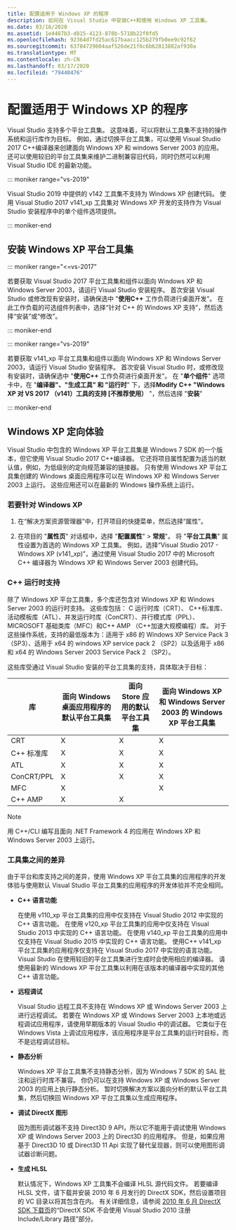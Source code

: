 ```yaml
---
title: 配置适用于 Windows XP 的程序
description: 如何在 Visual Studio 中安装C++和使用 Windows XP 工具集。
ms.date: 03/16/2020
ms.assetid: 1e4487b3-d815-4123-878b-5718b22f0fd5
ms.openlocfilehash: 92364d7fd25ac617baacc125b279fb0ee9c92f62
ms.sourcegitcommit: 63784729604aaf526de21f6c6b62813882af930a
ms.translationtype: MT
ms.contentlocale: zh-CN
ms.lasthandoff: 03/17/2020
ms.locfileid: "79440476"
---
```

# <a name="configuring-programs-for-windows-xp"></a>配置适用于 Windows XP 的程序

Visual Studio 支持多个平台工具集。 这意味着，可以将默认工具集不支持的操作系统和运行库作为目标。 例如，通过切换平台工具集，可以使用 Visual Studio 2017 C++编译器来创建面向 Windows XP 和 windows Server 2003 的应用。 还可以使用较旧的平台工具集来维护二进制兼容旧代码，同时仍然可以利用 Visual Studio IDE 的最新功能。

::: moniker range="vs-2019"

Visual Studio 2019 中提供的 v142 工具集不支持为 Windows XP 创建代码。 使用 Visual Studio 2017 v141_xp 工具集对 Windows XP 开发的支持作为 Visual Studio 安装程序中的单个组件选项提供。

::: moniker-end

## <a name="install-the-windows-xp-platform-toolset"></a>安装 Windows XP 平台工具集

::: moniker range="<=vs-2017"

若要获取 Visual Studio 2017 平台工具集和组件以面向 Windows XP 和 Windows Server 2003，请运行 Visual Studio 安装程序。 首次安装 Visual Studio 或修改现有安装时，请确保选中 "**使用C++** 工作负荷进行桌面开发"。 在此工作负载的可选组件列表中，选择“针对 C++ 的 Windows XP 支持”，然后选择“安装”或“修改”。

::: moniker-end

::: moniker range="vs-2019"

若要获取 v141_xp 平台工具集和组件以面向 Windows XP 和 Windows Server 2003，请运行 Visual Studio 安装程序。 首次安装 Visual Studio 时，或修改现有安装时，请确保选中 "**使用C++** 工作负荷进行桌面开发"。 在 "**单个组件**" 选项卡中，在 "**编译器"、"生成工具" 和 "运行时**" 下，选择**Modify**  **C++ "Windows XP 对 VS 2017 （v141）工具的支持 \[不推荐使用）** "，然后选择 "**安装**"

::: moniker-end

## <a name="windows-xp-targeting-experience"></a>Windows XP 定向体验

Visual Studio 中包含的 Windows XP 平台工具集是 Windows 7 SDK 的一个版本，但它使用 Visual Studio 2017 C++编译器。 它还将项目属性配置为适当的默认值，例如，为低级别的定向规范兼容的链接器。 只有使用 Windows XP 平台工具集创建的 Windows 桌面应用程序可以在 Windows XP 和 Windows Server 2003 上运行。 这些应用还可以在最新的 Windows 操作系统上运行。

### <a name="to-target-windows-xp"></a>若要针对 Windows XP

1. 在“解决方案资源管理器”中，打开项目的快捷菜单，然后选择“属性”。

1. 在项目的 "**属性页**" 对话框中，选择 "**配置属性**" > **常规**"。 将 "**平台工具集**" 属性设置为首选的 Windows XP 工具集。 例如，选择“Visual Studio 2017 - Windows XP (v141_xp)”，通过使用 Visual Studio 2017 中的 Microsoft C++ 编译器为 Windows XP 和 Windows Server 2003 创建代码。

### <a name="c-runtime-support"></a>C++ 运行时支持

除了 Windows XP 平台工具集，多个库还包含对 Windows XP 和 Windows Server 2003 的运行时支持。 这些库包括： C 运行时库（CRT）、 C++标准库、活动模板库（ATL）、并发运行时库（ConCRT）、并行模式库（PPL）、MICROSOFT 基础类库（MFC）和C++ AMP （C++加速大规模编程）库。 对于这些操作系统，支持的最低版本为：适用于 x86 的 Windows XP Service Pack 3 （SP3）、适用于 x64 的 windows XP service pack 2 （SP2）以及适用于 x86 和 x64 的 Windows Server 2003 Service Pack 2 （SP2）。

这些库受通过 Visual Studio 安装的平台工具集的支持，具体取决于目标：

|库|面向 Windows 桌面应用程序的默认平台工具集|面向 Store 应用的默认平台工具集|面向 Windows XP 和 Windows Server 2003 的 Windows XP 平台工具集|
|---|---|---|---|
|CRT|X|X|X|
|C++ 标准库|X|X|X|
|ATL|X|X|X|
|ConCRT/PPL|X|X|X|
|MFC|X||X|
|C++ AMP|X|X||

> [!NOTE]
> 用 C++/CLI 编写且面向 .NET Framework 4 的应用在 Windows XP 和 Windows Server 2003 上运行。

### <a name="differences-between-the-toolsets"></a>工具集之间的差异

由于平台和库支持之间的差异，使用 Windows XP 平台工具集的应用程序的开发体验与使用默认 Visual Studio 平台工具集的应用程序的开发体验并不完全相同。

- **C++ 语言功能**

   在使用 v110\_xp 平台工具集的应用中仅支持在 Visual Studio 2012 中实现的 C++ 语言功能。 在使用 v120\_xp 平台工具集的应用中仅支持在 Visual Studio 2013 中实现的 C++ 语言功能。 在使用 v140\_xp 平台工具集的应用中仅支持在 Visual Studio 2015 中实现的 C++ 语言功能。 使用C++ v141\_xp 平台工具集的应用程序仅支持在 Visual Studio 2017 中实现的语言功能。 Visual Studio 在使用较旧的平台工具集进行生成时会使用相应的编译器。 请使用最新的 Windows XP 平台工具集以利用在该版本的编译器中实现的其他 C++ 语言功能。

- **远程调试**

   Visual Studio 远程工具不支持在 Windows XP 或 Windows Server 2003 上进行远程调试。 若要在 Windows XP 或 Windows Server 2003 上本地或远程调试应用程序，请使用早期版本的 Visual Studio 中的调试器。 它类似于在 Windows Vista 上调试应用程序，该应用程序是平台工具集的运行时目标，而不是远程调试目标。

- **静态分析**

   Windows XP 平台工具集不支持静态分析，因为 Windows 7 SDK 的 SAL 批注和运行时库不兼容。 你仍可以在支持 Windows XP 或 Windows Server 2003 的应用上执行静态分析。 暂时切换解决方案以面向分析的默认平台工具集，然后切换回 Windows XP 平台工具集以生成应用程序。

- **调试 DirectX 图形**

   因为图形调试器不支持 Direct3D 9 API，所以它不能用于调试使用 Windows XP 或 Windows Server 2003 上的 Direct3D 的应用程序。 但是，如果应用基于 Direct3D 10 或 Direct3D 11 Api 实现了替代呈现器，则可以使用图形调试器诊断问题。

- **生成 HLSL**

   默认情况下，Windows XP 工具集不会编译 HLSL 源代码文件。 若要编译 HLSL 文件，请下载并安装 2010 年 6 月发行的 DirectX SDK，然后设置项目的 VC 目录以将其包含在内。 有关详细信息，请参阅 [2010 年 6 月 DirectX SDK 下载页](https://www.microsoft.com/download/details.aspx?displaylang=en&id=6812)的“DirectX SDK 不会使用 Visual Studio 2010 注册 Include/Library 路径”部分。
